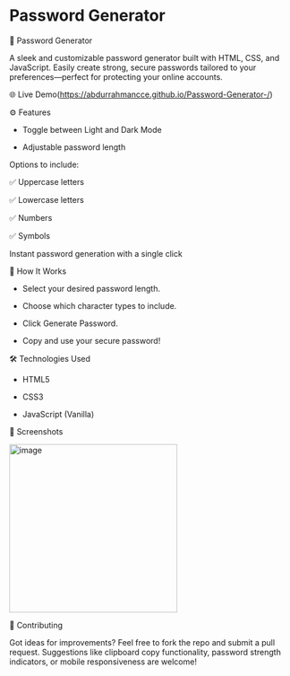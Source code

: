 # Password Generator

🔐 Password Generator

A sleek and customizable password generator built with HTML, CSS, and JavaScript. Easily create strong, secure passwords tailored to your preferences—perfect for protecting your online accounts.

🌐 Live Demo(https://abdurrahmancce.github.io/Password-Generator-/)

⚙️ Features

* Toggle between Light and Dark Mode

* Adjustable password length

Options to include:

✅ Uppercase letters

✅ Lowercase letters

✅ Numbers

✅ Symbols

Instant password generation with a single click

🧠 How It Works

- Select your desired password length.

- Choose which character types to include.

- Click Generate Password.

- Copy and use your secure password!

🛠️ Technologies Used

* HTML5

* CSS3

* JavaScript (Vanilla)

📸 Screenshots

<img width="300" height="300" alt="image" src="https://github.com/user-attachments/assets/7a1d26de-62fe-4a78-ab7a-6614edf82137" />

🙌 Contributing

Got ideas for improvements? Feel free to fork the repo and submit a pull request. Suggestions like clipboard copy functionality, password strength indicators, or mobile responsiveness are welcome!
